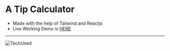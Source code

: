 # A Tip Calculator
- Made with the help of Tailwind and Reactjs
- Live Working Demo is [HERE]()
---
![TechUsed](https://fiverr-res.cloudinary.com/images/q_auto,f_auto/gigs2/186305442/original/513cecca52f9336bb8a5bcb9b5aa2d967838b35b/create-responsive-web-application-in-react-js-with-tailwind-css.png)

